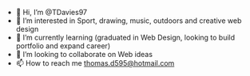 - 👋 Hi, I’m @TDavies97
- 👀 I’m interested in Sport, drawing, music, outdoors and creative web design
- 🌱 I’m currently learning (graduated in Web Design, looking to build portfolio and expand career)
- 💞️ I’m looking to collaborate on Web ideas
- 📫 How to reach me thomas.d595@hotmail.com

<!---
TDavies97/TDavies97 is a ✨ special ✨ repository because its `README.md` (this file) appears on your GitHub profile.
You can click the Preview link to take a look at your changes.
--->
